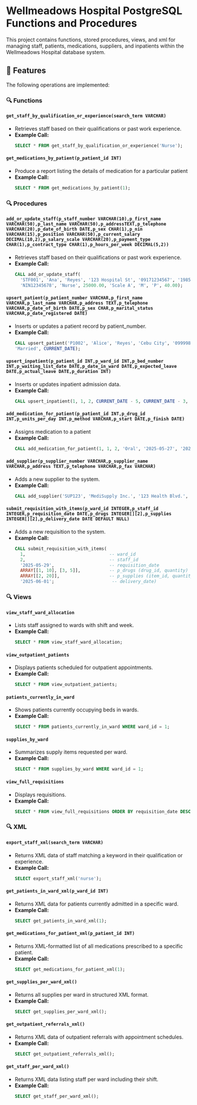 # Wellmeadows Hospital PostgreSQL Functions and Procedures

This project contains functions, stored procedures, views, and xml for managing staff, patients, medications, suppliers, and inpatients within the Wellmeadows Hospital database system.

## 📌 Features

The following operations are implemented:

### 🔍 Functions

#### `get_staff_by_qualification_or_experience(search_term VARCHAR)`
- Retrieves staff based on their qualifications or past work experience.
- **Example Call:**
  ```sql
  SELECT * FROM get_staff_by_qualification_or_experience('Nurse');

#### `get_medications_by_patient(p_patient_id INT)`
- Produce a report listing the details of medication for a particular patient
- **Example Call:**
  ```sql
  SELECT * FROM get_medications_by_patient(1);

### 🔍 Procedures

#### `add_or_update_staff(p_staff_number VARCHAR(10),p_first_name VARCHAR(50),p_last_name VARCHAR(50),p_addressTEXT,p_telephone VARCHAR(20),p_date_of_birth DATE,p_sex CHAR(1),p_nin VARCHAR(15),p_position VARCHAR(50),p_current_salary DECIMAL(10,2),p_salary_scale VARCHAR(20),p_payment_type CHAR(1),p_contract_type CHAR(1),p_hours_per_week DECIMAL(5,2))`
- Retrieves staff based on their qualifications or past work experience.
- **Example Call:**
  ```sql
  CALL add_or_update_staff(
    'STF001', 'Ana', 'Reyes', '123 Hospital St', '09171234567', '1985-07-21', 'F', 
    'NIN12345678', 'Nurse', 25000.00, 'Scale A', 'M', 'P', 40.00);

#### `upsert_patient(p_patient_number VARCHAR,p_first_name VARCHAR,p_last_name VARCHAR,p_address TEXT,p_telephone VARCHAR,p_date_of_birth DATE,p_sex CHAR,p_marital_status VARCHAR,p_date_registered DATE)`
- Inserts or updates a patient record by patient_number.
- **Example Call:**
  ```sql
  CALL upsert_patient('P1002', 'Alice', 'Reyes', 'Cebu City', '09999888877', '1988-12-01', 'F', 
  'Married', CURRENT_DATE);

#### `upsert_inpatient(p_patient_id INT,p_ward_id INT,p_bed_number INT,p_waiting_list_date DATE,p_date_in_ward DATE,p_expected_leave DATE,p_actual_leave DATE,p_duration INT)`
- Inserts or updates inpatient admission data.
- **Example Call:**
  ```sql
  CALL upsert_inpatient(1, 1, 2, CURRENT_DATE - 5, CURRENT_DATE - 3, CURRENT_DATE + 7, NULL, 10);

#### `add_medication_for_patient(p_patient_id INT,p_drug_id INT,p_units_per_day INT,p_method VARCHAR,p_start DATE,p_finish DATE)`
- Assigns medication to a patient
- **Example Call:**
  ```sql
  CALL add_medication_for_patient(1, 1, 2, 'Oral', '2025-05-27', '2025-06-10');

#### `add_supplier(p_supplier_number VARCHAR,p_supplier_name VARCHAR,p_address TEXT,p_telephone VARCHAR,p_fax VARCHAR)`
- Adds a new supplier to the system.
- **Example Call:**
  ```sql
  CALL add_supplier('SUP123', 'MediSupply Inc.', '123 Health Blvd.', '09171234567', '123-4567');

#### `submit_requisition_with_items(p_ward_id INTEGER,p_staff_id INTEGER,p_requisition_date DATE,p_drugs INTEGER[][2],p_supplies INTEGER[][2],p_delivery_date DATE DEFAULT NULL)`
- Adds a new requisition to the system.
- **Example Call:**
  ```sql
  CALL submit_requisition_with_items(
    1,                                -- ward_id
    2,                                -- staff_id
    '2025-05-29',                     -- requisition_date
    ARRAY[[1, 10], [3, 5]],           -- p_drugs (drug_id, quantity)
    ARRAY[[2, 20]],                   -- p_supplies (item_id, quantity)
    '2025-06-01';                      -- delivery_date)

### 🔍 Views

#### `view_staff_ward_allocation`
- Lists staff assigned to wards with shift and week.
- **Example Call:**
  ```sql
  SELECT * FROM view_staff_ward_allocation;

#### `view_outpatient_patients`
- Displays patients scheduled for outpatient appointments.
- **Example Call:**
  ```sql
  SELECT * FROM view_outpatient_patients;

#### `patients_currently_in_ward`
- Shows patients currently occupying beds in wards.
- **Example Call:**
  ```sql
  SELECT * FROM patients_currently_in_ward WHERE ward_id = 1;

#### `supplies_by_ward`
- Summarizes supply items requested per ward.
- **Example Call:**
  ```sql
  SELECT * FROM supplies_by_ward WHERE ward_id = 1;

#### `view_full_requisitions`
- Displays requisitions.
- **Example Call:**
  ```sql
  SELECT * FROM view_full_requisitions ORDER BY requisition_date DESC;

### 🔍 XML

#### `export_staff_xml(search_term VARCHAR)`
- Returns XML data of staff matching a keyword in their qualification or experience.
- **Example Call:**
  ```sql
  SELECT export_staff_xml('nurse');

#### `get_patients_in_ward_xml(p_ward_id INT)`
- Returns XML data for patients currently admitted in a specific ward.
- **Example Call:**
  ```sql
  SELECT get_patients_in_ward_xml(1);

#### `get_medications_for_patient_xml(p_patient_id INT)`
- Returns XML-formatted list of all medications prescribed to a specific patient.
- **Example Call:**
  ```sql
  SELECT get_medications_for_patient_xml(1);

#### `get_supplies_per_ward_xml()`
- Returns all supplies per ward in structured XML format.
- **Example Call:**
  ```sql
  SELECT get_supplies_per_ward_xml();

#### `get_outpatient_referrals_xml()`
- Returns XML data of outpatient referrals with appointment schedules.
- **Example Call:**
  ```sql
  SELECT get_outpatient_referrals_xml();

#### `get_staff_per_ward_xml()`
- Returns XML data listing staff per ward including their shift.
- **Example Call:**
  ```sql
  SELECT get_staff_per_ward_xml();
